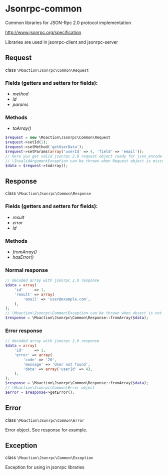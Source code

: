 Jsonrpc-common
==============

Common libraries for JSON-Rpc 2.0 protocol implementation

http://www.jsonrpc.org/specification

Libraries are used in jsonrpc-client and jsonrpc-server

Request
-------

class `\Moaction\Jsonrpc\Common\Request`

### Fields (getters and setters for fields):
* *method*
* *id*
* *params*

### Methods
* *toArray()*

```php
$request = new \Moaction\Jsonrpc\Common\Request
$request->setId(1);
$request->setMethod('getUserData');
$request->setParams(array('userId' => 4, 'field' => 'email'));
// here you get valid jsonrpc 2.0 request object ready for json_encode
// \InvalidArgumentException can be thrown when Request object is misconfigured (method is not set).
$data = $request->toArray();
```

Response
--------

class `\Moaction\Jsonrpc\Common\Response`

### Fields (getters and setters for fields):
* *result*
* *error*
* *id*

### Methods
* *fromArray()*
* *hasError()*

### Normal response
```php
// decoded array with jsonrpc 2.0 response
$data = array(
    'id'     => 1,
    'result' => array(
        'email' => 'user@example.com',
    ),
);
// \Moaction\Jsonrpc\Common\Exception can be thrown when object is not valid jsonrpc response
$response = \Moaction\Jsonrpc\Common\Response::fromArray($data);
```

### Error response
```php
// decoded array with jsonrpc 2.0 response
$data = array(
    'id'     => 1,
    'error' => array(
        'code' => '20',
        'message' => 'User not found',
        'data' => array('userId' => 4),
    ),
);
$response = \Moaction\Jsonrpc\Common\Response::fromArray($data);
// \Moaction\Jsonrpc\Common\Error object
$error = $response->getError();
```

Error
-----

class `\Moaction\Jsonrpc\Common\Error`

Error object. See response for example.


Exception
---------
class `\Moaction\Jsonrpc\Common\Exception`

Exception for using in jsonrpc libraries
